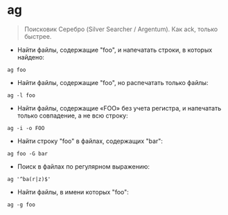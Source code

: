 # ag

> Поисковик Серебро (Silver Searcher / Argentum). Как ack, только быстрее.

- Найти файлы, содержащие "foo", и напечатать строки, в которых найдено:

`ag foo`

- Найти файлы, содержащие "foo", но распечатать только файлы:

`ag -l foo`

- Найти файлы, содержащие «FOO» без учета регистра, и напечатать только совпадение, а не всю строку:

`ag -i -o FOO`

- Найти строку "foo" в файлах, содержащих "bar":

`ag foo -G bar`

- Поиск в файлах по регулярном выражению:

`ag '^ba(r|z)$'`

- Найти файлы, в имени которых "foo":

`ag -g foo`
